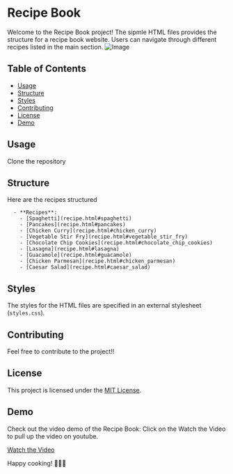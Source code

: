 # Recipe Book

Welcome to the Recipe Book project! The sipmle HTML files provides the structure for a recipe book website. Users can navigate through different recipes listed in the main section.
![Image ](./Screenshot%202023-12-11%20at%203.07.13 PM.png)


## Table of Contents

- [Usage](#usage)
- [Structure](#structure)
- [Styles](#styles)
- [Contributing](#contributing)
- [License](#license)
- [Demo](#demo)

## Usage

Clone the repository 

## Structure
Here are the recipes structured 

      - **Recipes**:
        - [Spaghetti](recipe.html#spaghetti)
        - [Pancakes](recipe.html#pancakes)
        - [Chicken Curry](recipe.html#chicken_curry)
        - [Vegetable Stir Fry](recipe.html#vegetable_stir_fry)
        - [Chocolate Chip Cookies](recipe.html#chocolate_chip_cookies)
        - [Lasagna](recipe.html#lasagna)
        - [Guacamole](recipe.html#guacamole)
        - [Chicken Parmesan](recipe.html#chicken_parmesan)
        - [Caesar Salad](recipe.html#caesar_salad)

## Styles

The styles for the HTML files are specified in an external stylesheet (`styles.css`). 

## Contributing

Feel free to contribute to the project!!


## License

This project is licensed under the [MIT License](LICENSE). 

## Demo

Check out the video demo of the Recipe Book: Click on the Watch the Video to pull up the video on youtube.

[Watch the Video](http://www.youtube.com/watch?v=c8_mw0I9ZVA)

Happy cooking! 🍳🥗🍰
